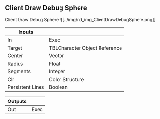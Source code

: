 ## Client Draw Debug Sphere
Client Draw Debug Sphere
![[../img/nd_img_ClientDrawDebugSphere.png]]

|Inputs||
|--|--|
| In | Exec |
| Target | TBLCharacter Object Reference |
| Center | Vector |
| Radius | Float |
| Segments | Integer |
| Clr | Color Structure |
| Persistent Lines | Boolean |

|Outputs||
|--|--|
| Out | Exec |

